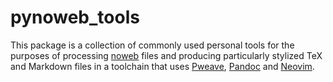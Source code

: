 # pynoweb_tools

This package is a collection of commonly used personal tools for the purposes
of processing [noweb](https://en.wikipedia.org/wiki/Noweb) files and producing 
particularly stylized TeX and Markdown files in a toolchain that uses 
[Pweave](http://mpastell.com/pweave), [Pandoc](http://pandoc.org) and 
[Neovim](https://neovim.io/).
